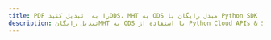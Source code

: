 ---title: PDF را به  تبدیل کنیدODS، MHT به ODS مبدل رایگان یا Python SDKdescription: تبدیل رایگانMHT به ODS با استفاده از Python Cloud APIs & SDK همچنین اسناد PDF را در Cloud ایجاد، ویرایش و رندر کنید.---